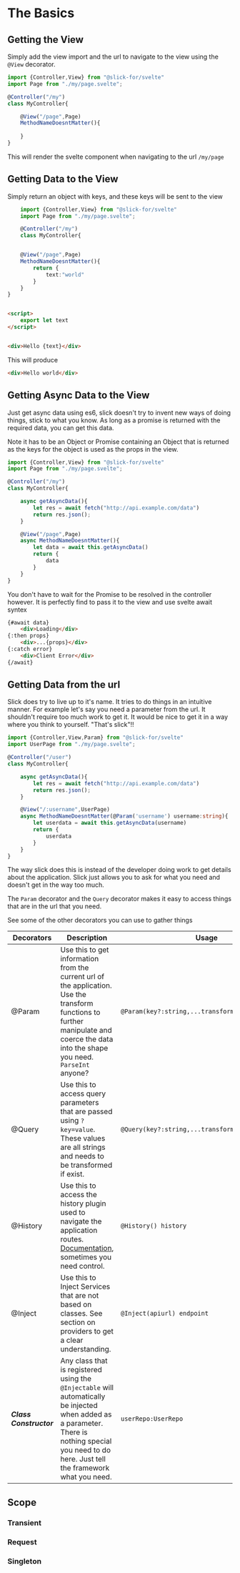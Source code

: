 # The Basics

## Getting the View

Simply add the view import and the url to navigate to the view using the ```@View``` decorator.

```typescript
import {Controller,View} from "@slick-for/svelte"
import Page from "./my/page.svelte";

@Controller("/my")
class MyController{

    @View("/page",Page)    
    MethodNameDoesntMatter(){
        
    }
}
```

This will render the svelte component when navigating to the url ```/my/page```



## Getting Data to the View

Simply return an object with keys, and these keys will be sent to the view

```typescript
    import {Controller,View} from "@slick-for/svelte"
    import Page from "./my/page.svelte";

    @Controller("/my")
    class MyController{


    @View("/page",Page)    
    MethodNameDoesntMatter(){
        return {
            text:"world"
        }
    }
}
```

```html

<script>
    export let text
</script>


<div>Hello {text}</div>

```


This will produce
```html
<div>Hello world</div>
```



## Getting Async Data to the View

Just get async data using es6, slick doesn't try to invent new ways of doing things, stick to what you know.
As long as a promise is returned with the required data, you can get this data.

Note it has to be an Object or Promise containing an Object that is returned as the keys for the object is used as the props in the view.

```typescript
import {Controller,View} from "@slick-for/svelte"
import Page from "./my/page.svelte";

@Controller("/my")
class MyController{

    async getAsyncData(){
        let res = await fetch("http://api.example.com/data")
        return res.json();
    }

    @View("/page",Page)    
    async MethodNameDoesntMatter(){
        let data = await this.getAsyncData()
        return {
            data
        }
    }
}
```
You don't have to wait for the Promise to be resolved in the controller however.
It is perfectly find to pass it to the view and use svelte await syntex

```html
{#await data}
    <div>Loading</div>
{:then props}
    <div>...{props}</div>
{:catch error}
    <div>Client Error</div>
{/await}
```



## Getting Data from the url

Slick does try to live up to it's name. It tries to do things in an intuitive manner.
For example let's say you need a parameter from the url. It shouldn't require too much
work to get it. It would be nice to get it in a way where you think to yourself. "That's slick"!!


```typescript
import {Controller,View,Param} from "@slick-for/svelte"
import UserPage from "./my/page.svelte";

@Controller("/user")
class MyController{

    async getAsyncData(){
        let res = await fetch("http://api.example.com/data")
        return res.json();
    }

    @View("/:username",UserPage)    
    async MethodNameDoesntMatter(@Param('username') username:string){
        let userdata = await this.getAsyncData(username)
        return {
            userdata
        }
    }
}
```

The way slick does this is instead of the developer doing work to get details
about the application. Slick just allows you to ask for what you need and doesn't get in the way too much.

The ```Param``` decorator and the ```Query``` decorator makes it easy to access things that are in the url that you need.

See some of the other decorators you can use to gather things

|Decorators|Description|Usage|
|----------|-----------|-----|
|@Param    | Use this to get information from the current url of the application. Use the transform functions to further manipulate and coerce the data into the shape you need. ```ParseInt``` anyone? | ```@Param(key?:string,...transformFunction:any[])```|
|@Query    | Use this to access query parameters that are passed using ```?key=value```. These values are all strings and needs to be transformed if exist.|```@Query(key?:string,...transformFunctions:any[])```|
|@History  | Use this to access the history plugin used to navigate the application routes. [Documentation](https://github.com/ReactTraining/history), sometimes you need control.| ```@History() history```|
|@Inject   | Use this to Inject Services that are not based on classes. See section on providers to get a clear understanding.| ```@Inject(apiurl) endpoint```|
|***Class Constructor***| Any class that is registered using the ```@Injectable``` will automatically be injected when added as a parameter. There is nothing special you need to do here. Just tell the framework what you need.| ```userRepo:UserRepo```




## Scope


### Transient

### Request

### Singleton
